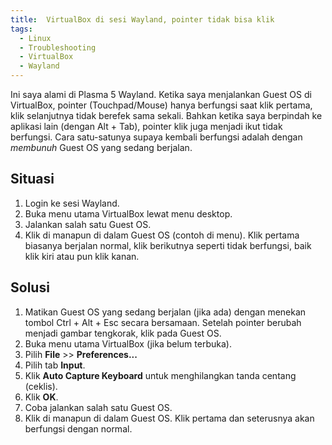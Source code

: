 ```yaml
---
title:  VirtualBox di sesi Wayland, pointer tidak bisa klik
tags:
  - Linux
  - Troubleshooting
  - VirtualBox
  - Wayland
---
```


Ini saya alami di Plasma 5 Wayland. Ketika saya menjalankan Guest OS di VirtualBox, pointer (Touchpad/Mouse) hanya berfungsi saat klik pertama, klik selanjutnya tidak berefek sama sekali. Bahkan ketika saya berpindah ke aplikasi lain (dengan Alt + Tab), pointer klik juga menjadi ikut tidak berfungsi. Cara satu-satunya supaya kembali berfungsi adalah dengan *membunuh* Guest OS yang sedang berjalan.

<!--more-->

## Situasi

1. Login ke sesi Wayland.
2. Buka menu utama VirtualBox lewat menu desktop.
3. Jalankan salah satu Guest OS.
4. Klik di manapun di dalam Guest OS (contoh di menu). Klik pertama biasanya berjalan normal, klik berikutnya seperti tidak berfungsi, baik klik kiri atau pun klik kanan.

## Solusi

1. Matikan Guest OS yang sedang berjalan (jika ada) dengan menekan tombol Ctrl + Alt + Esc secara bersamaan. Setelah pointer berubah menjadi gambar tengkorak, klik pada Guest OS.
2. Buka menu utama VirtualBox (jika belum terbuka).
3. Pilih **File** >> **Preferences...**
4. Pilih tab **Input**.
5. Klik **Auto Capture Keyboard** untuk menghilangkan tanda centang (ceklis).
6. Klik **OK**.
7. Coba jalankan salah satu Guest OS.
8. Klik di manapun di dalam Guest OS. Klik pertama dan seterusnya akan berfungsi dengan normal.

